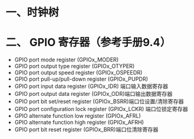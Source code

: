 # 一、时钟树



# 二、 GPIO 寄存器（参考手册9.4）

+ GPIO port mode register (GPIOx_MODER)
+ GPIO port output type register (GPIOx_OTYPER)
+ GPIO port output speed register (GPIOx_OSPEEDR)
+ GPIO port pull-up/pull-down register (GPIOx_PUPDR)
+ GPIO port input data register (GPIOx_IDR) 端口输入数据寄存器
+ GPIO port output data register (GPIOx_ODR)端口输出数据寄存器
+ GPIO port bit set/reset register (GPIOx_BSRR)端口位设置/清除寄存器
+ GPIO port configuration lock register (GPIOx_LCKR) 端口位锁定寄存器
+ GPIO alternate function low register (GPIOx_AFRL) 
+ GPIO alternate function high register (GPIOx_AFRH) 
+ GPIO port bit reset register (GPIOx_BRR)端口位清除寄存器

